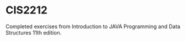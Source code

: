 # CIS2212
Completed exercises from Introduction to JAVA Programming and Data Structures 11th edition.
